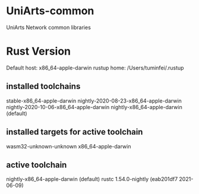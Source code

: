 # UniArts-common
UniArts Network common libraries


# Rust Version
Default host: x86_64-apple-darwin
rustup home:  /Users/tuminfei/.rustup

installed toolchains
--------------------

stable-x86_64-apple-darwin
nightly-2020-08-23-x86_64-apple-darwin
nightly-2020-10-06-x86_64-apple-darwin
nightly-x86_64-apple-darwin (default)

installed targets for active toolchain
--------------------------------------

wasm32-unknown-unknown
x86_64-apple-darwin

active toolchain
----------------

nightly-x86_64-apple-darwin (default)
rustc 1.54.0-nightly (eab201df7 2021-06-09)

